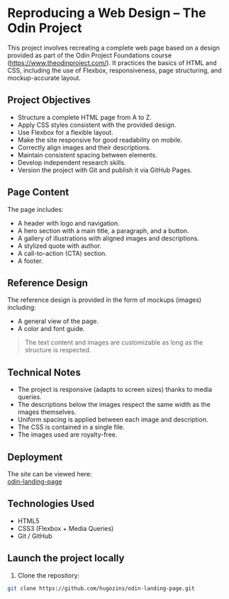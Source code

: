 # Reproducing a Web Design – The Odin Project

This project involves recreating a complete web page based on a design provided as part of the Odin Project Foundations course (https://www.theodinproject.com/). It practices the basics of HTML and CSS, including the use of Flexbox, responsiveness, page structuring, and mockup-accurate layout.


## Project Objectives

- Structure a complete HTML page from A to Z.
- Apply CSS styles consistent with the provided design.
- Use Flexbox for a flexible layout.
- Make the site responsive for good readability on mobile.
- Correctly align images and their descriptions.
- Maintain consistent spacing between elements.
- Develop independent research skills.
- Version the project with Git and publish it via GitHub Pages.


## Page Content

The page includes:

- A header with logo and navigation.
- A hero section with a main title, a paragraph, and a button.
- A gallery of illustrations with aligned images and descriptions.
- A stylized quote with author.
- A call-to-action (CTA) section.
- A footer.


## Reference Design

The reference design is provided in the form of mockups (images) including:

- A general view of the page.
- A color and font guide.

> The text content and images are customizable as long as the structure is respected.


## Technical Notes

- The project is responsive (adapts to screen sizes) thanks to media queries.
- The descriptions below the images respect the same width as the images themselves.
- Uniform spacing is applied between each image and description.
- The CSS is contained in a single file.
- The images used are royalty-free.


## Deployment

The site can be viewed here:  
[odin-landing-page](https://hugozins.github.io/odin-landing-page/)


## Technologies Used

- HTML5
- CSS3 (Flexbox + Media Queries)
- Git / GitHub


## Launch the project locally

1. Clone the repository:

```bash
git clone https://github.com/hugozins/odin-landing-page.git

